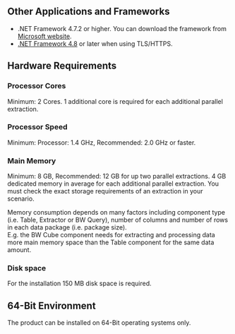 ## Other Applications and Frameworks	
- .NET Framework 4.7.2 or higher. You can download the framework from [Microsoft website](https://support.microsoft.com/en-us/help/4054530/microsoft-net-framework-4-7-2-offline-installer-for-windows).
- [.NET Framework 4.8](https://dotnet.microsoft.com/download/dotnet-framework/net48) or later when using TLS/HTTPS.

## Hardware Requirements

### Processor Cores
Minimum: 2 Cores. 
1 additional core is required for each additional parallel extraction. 

### Processor Speed   
Minimum: Processor: 1.4 GHz, Recommended: 2.0 GHz or faster.

### Main Memory
Minimum: 8 GB, Recommended: 12 GB for up two parallel extractions.
4 GB dedicated memory in average for each additional parallel extraction.
You must check the exact storage requirements of an extraction in your scenario.<br>

Memory consumption depends on many factors including component type (i.e. Table, Extractor or BW Query), number of columns and number of rows in each data package (i.e. package size). <br> 
E.g. the BW Cube component needs for extracting and processing data more main memory space than the Table component for the same data amount. 

### Disk space
For the installation 150 MB disk space is required.

## 64-Bit Environment	
The product can be installed on 64-Bit operating systems only.
